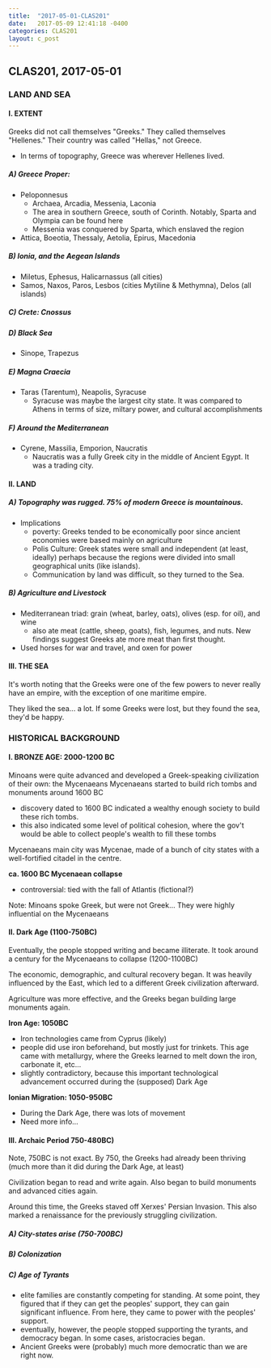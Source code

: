 ```yaml
---
title:  "2017-05-01-CLAS201"
date:   2017-05-09 12:41:18 -0400
categories: CLAS201
layout: c_post
---
```

## CLAS201, 2017-05-01



### LAND AND SEA ###


#### I. EXTENT ####

Greeks did not call themselves "Greeks." They called themselves "Hellenes." Their country was called "Hellas," not Greece.

* In terms of topography, Greece was wherever Hellenes lived.

##### A) Greece Proper:

* Peloponnesus
	* Archaea, Arcadia, Messenia, Laconia
	* The area in southern Greece, south of Corinth. Notably, Sparta and Olympia can be found here
	* Messenia was conquered by Sparta, which enslaved the region
* Attica, Boeotia, Thessaly, Aetolia, Epirus, Macedonia

##### B) Ionia, and the Aegean Islands

* Miletus, Ephesus, Halicarnassus (all cities)
* Samos, Naxos, Paros, Lesbos (cities Mytiline & Methymna), Delos (all islands)

##### C) Crete: Cnossus

##### D) Black Sea

* Sinope, Trapezus

##### E) Magna Craecia

* Taras (Tarentum), Neapolis, Syracuse
	* Syracuse was maybe the largest city state. It was compared to Athens in terms of size, miltary power, and cultural accomplishments

##### F) Around the Mediterranean

* Cyrene, Massilia, Emporion, Naucratis
	* Naucratis was a fully Greek city in the middle of Ancient Egypt. It was a trading city.


#### II. LAND

##### A) Topography was rugged. 75% of modern Greece is mountainous.

* Implications
	* poverty: Greeks tended to be economically poor since ancient economies were based mainly on agriculture
	* Polis Culture: Greek states were small and independent (at least, ideally) perhaps because the regions were divided into small geographical units (like islands).
	* Communication by land was difficult, so they turned to the Sea.

##### B) Agriculture and Livestock

* Mediterranean triad: grain (wheat, barley, oats), olives (esp. for oil), and wine
	* also ate meat (cattle, sheep, goats), fish, legumes, and nuts. New findings suggest Greeks ate more meat than first thought.
* Used horses for war and travel, and oxen for power


#### III. THE SEA

It's worth noting that the Greeks were one of the few powers to never really have an empire, with the exception of one maritime empire.

They liked the sea... a lot. If some Greeks were lost, but they found the sea, they'd be happy.



### HISTORICAL BACKGROUND ###


#### I. BRONZE AGE: 2000-1200 BC

Minoans were quite advanced and developed a Greek-speaking civilization of their own: the Mycenaeans
Mycenaeans started to build rich tombs and monuments around 1600 BC

* discovery dated to 1600 BC indicated a wealthy enough society to build these rich tombs.
* this also indicated some level of political cohesion, where the gov't would be able to collect people's wealth to fill these tombs

Mycenaeans main city was Mycenae, made of a bunch of city states with a well-fortified citadel in the centre.

**ca. 1600 BC Mycenaean collapse**

* controversial: tied with the fall of Atlantis (fictional?)

Note: Minoans spoke Greek, but were not Greek... They were highly influential on the Mycenaeans


#### II. Dark Age (1100-750BC)

Eventually, the people stopped writing and became illiterate. It took around a century for the Mycenaeans to collapse (1200-1100BC)

The economic, demographic, and cultural recovery began. It was heavily influenced by the East, which led to a different Greek civilization afterward.

Agriculture was more effective, and the Greeks began building large monuments again.

**Iron Age: 1050BC**

* Iron technologies came from Cyprus (likely)
* people did use iron beforehand, but mostly just for trinkets. This age came with metallurgy, where the Greeks learned to melt down the iron, carbonate it, etc...
* slightly contradictory, because this important technological advancement occurred during the (supposed) Dark Age

**Ionian Migration: 1050-950BC**

* During the Dark Age, there was lots of movement
* Need more info...


#### III. Archaic Period 750-480BC)

Note, 750BC is not exact. By 750, the Greeks had already been thriving (much more than it did during the Dark Age, at least)

Civilization began to read and write again. Also began to build monuments and advanced cities again.

Around this time, the Greeks staved off Xerxes' Persian Invasion. This also marked a renaissance for the previously struggling civilization.

##### A) City-states arise (750-700BC)

##### B) Colonization

##### C) Age of Tyrants

* elite families are constantly competing for standing. At some point, they figured that if they can get the peoples' support, they can gain significant influence. From here, they came to power with the peoples' support.
* eventually, however, the people stopped supporting the tyrants, and democracy began. In some cases, aristocracies began.
* Ancient Greeks were (probably) much more democratic than we are right now.
